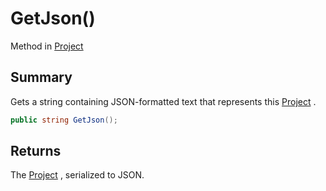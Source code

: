 # GetJson()

Method in [Project](yarn.compiler.project.md)

## Summary

Gets a string containing JSON-formatted text that represents this [Project](yarn.compiler.project.md) .

```csharp
public string GetJson();
```

## Returns

The [Project](yarn.compiler.project.md) , serialized to JSON.
